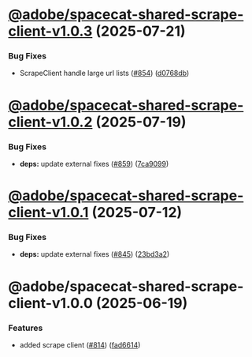 # [@adobe/spacecat-shared-scrape-client-v1.0.3](https://github.com/adobe/spacecat-shared/compare/@adobe/spacecat-shared-scrape-client-v1.0.2...@adobe/spacecat-shared-scrape-client-v1.0.3) (2025-07-21)


### Bug Fixes

* ScrapeClient handle large url lists ([#854](https://github.com/adobe/spacecat-shared/issues/854)) ([d0768db](https://github.com/adobe/spacecat-shared/commit/d0768db101d65bc604c64473648cba0344612025))

# [@adobe/spacecat-shared-scrape-client-v1.0.2](https://github.com/adobe/spacecat-shared/compare/@adobe/spacecat-shared-scrape-client-v1.0.1...@adobe/spacecat-shared-scrape-client-v1.0.2) (2025-07-19)


### Bug Fixes

* **deps:** update external fixes ([#859](https://github.com/adobe/spacecat-shared/issues/859)) ([7ca9099](https://github.com/adobe/spacecat-shared/commit/7ca90994d61d07f71e580301365447b94ad07a52))

# [@adobe/spacecat-shared-scrape-client-v1.0.1](https://github.com/adobe/spacecat-shared/compare/@adobe/spacecat-shared-scrape-client-v1.0.0...@adobe/spacecat-shared-scrape-client-v1.0.1) (2025-07-12)


### Bug Fixes

* **deps:** update external fixes ([#845](https://github.com/adobe/spacecat-shared/issues/845)) ([23bd3a2](https://github.com/adobe/spacecat-shared/commit/23bd3a2235686480cb89d6379276d9ed000baea3))

# @adobe/spacecat-shared-scrape-client-v1.0.0 (2025-06-19)


### Features

* added scrape client ([#814](https://github.com/adobe/spacecat-shared/issues/814)) ([fad6614](https://github.com/adobe/spacecat-shared/commit/fad6614672a046da5319e493cc7c26bfdc3993d2))
